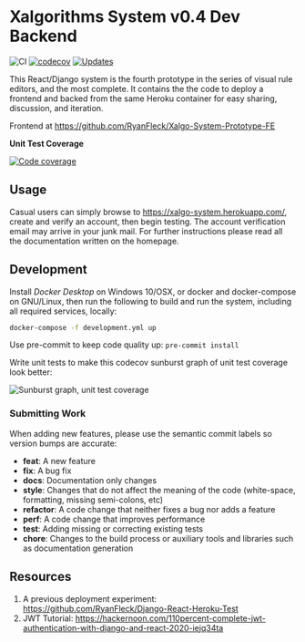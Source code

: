 # Xalgorithms System v0.4 Dev Backend

![CI](https://github.com/RyanFleck/Xalgo-System-Prototype/workflows/CI/badge.svg?branch=master)
[![codecov](https://codecov.io/gh/RyanFleck/Xalgo-System-Prototype/branch/master/graph/badge.svg)](https://codecov.io/gh/RyanFleck/Xalgo-System-Prototype)
[![Updates](https://pyup.io/repos/github/RyanFleck/Xalgo-System-Prototype/shield.svg)](https://pyup.io/repos/github/RyanFleck/Xalgo-System-Prototype/)

This React/Django system is the fourth prototype in the series of visual rule editors, and the most complete.
It contains the the code to deploy a frontend and backed from the same
Heroku container for easy sharing, discussion, and iteration.

Frontend at <https://github.com/RyanFleck/Xalgo-System-Prototype-FE>

**Unit Test Coverage**

[![Code coverage](https://codecov.io/gh/RyanFleck/Xalgo-System-Prototype/branch/master/graphs/commits.svg)](https://codecov.io/gh/RyanFleck/Xalgo-System-Prototype)

## Usage

Casual users can simply browse to <https://xalgo-system.herokuapp.com/>, create and verify an account, then begin testing. The account verification email may arrive in your junk mail. For further instructions please read all the documentation written on the homepage.

## Development

Install _Docker Desktop_ on Windows 10/OSX, or docker and docker-compose on GNU/Linux, then run the following
to build and run the system, including all required services, locally:

```sh
docker-compose -f development.yml up
```

Use pre-commit to keep code quality up: `pre-commit install`

Write unit tests to make this codecov sunburst graph of unit test coverage look better:

![Sunburst graph, unit test coverage](https://codecov.io/gh/RyanFleck/Xalgo-System-Prototype/commit/d70d621b3ceb60d8b21fb04c3b462248e981b8cf/graphs/sunburst.svg)

### Submitting Work

When adding new features, please use the semantic commit labels so version bumps are accurate:

- **feat**: A new feature
- **fix**: A bug fix
- **docs**: Documentation only changes
- **style**: Changes that do not affect the meaning of the code (white-space, formatting, missing semi-colons, etc)
- **refactor**: A code change that neither fixes a bug nor adds a feature
- **perf**: A code change that improves performance
- **test**: Adding missing or correcting existing tests
- **chore**: Changes to the build process or auxiliary tools and libraries such as documentation generation



## Resources

1. A previous deployment experiment: <https://github.com/RyanFleck/Django-React-Heroku-Test>
1. JWT Tutorial: <https://hackernoon.com/110percent-complete-jwt-authentication-with-django-and-react-2020-iejq34ta>
